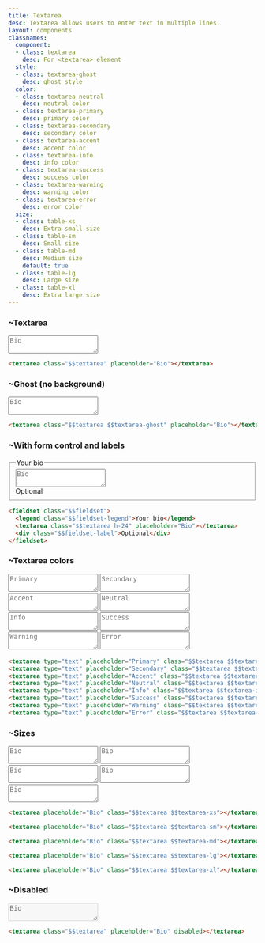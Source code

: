 ```yaml
---
title: Textarea
desc: Textarea allows users to enter text in multiple lines.
layout: components
classnames:
  component:
  - class: textarea
    desc: For <textarea> element
  style:
  - class: textarea-ghost
    desc: ghost style
  color:
  - class: textarea-neutral
    desc: neutral color
  - class: textarea-primary
    desc: primary color
  - class: textarea-secondary
    desc: secondary color
  - class: textarea-accent
    desc: accent color
  - class: textarea-info
    desc: info color
  - class: textarea-success
    desc: success color
  - class: textarea-warning
    desc: warning color
  - class: textarea-error
    desc: error color
  size:
  - class: table-xs
    desc: Extra small size
  - class: table-sm
    desc: Small size
  - class: table-md
    desc: Medium size
    default: true
  - class: table-lg
    desc: Large size
  - class: table-xl
    desc: Extra large size
---
```


<script>
  import Component from "$components/Component.svelte"
</script>

### ~Textarea
<textarea class="textarea" placeholder="Bio"></textarea>

```html
<textarea class="$$textarea" placeholder="Bio"></textarea>
```

### ~Ghost (no background)
<textarea class="textarea textarea-ghost" placeholder="Bio"></textarea>

```html
<textarea class="$$textarea $$textarea-ghost" placeholder="Bio"></textarea>
```


### ~With form control and labels
<fieldset class="fieldset w-xs">
  <legend class="fieldset-legend">Your bio</legend>
  <textarea class="textarea h-24" placeholder="Bio"></textarea>
  <div class="fieldset-label">Optional</div>
</fieldset>

```html
<fieldset class="$$fieldset">
  <legend class="$$fieldset-legend">Your bio</legend>
  <textarea class="$$textarea h-24" placeholder="Bio"></textarea>
  <div class="$$fieldset-label">Optional</div>
</fieldset>
```

### ~Textarea colors
<div class="grid gap-4 w-xs">
  <textarea type="text" placeholder="Primary" class="textarea textarea-primary"></textarea>
  <textarea type="text" placeholder="Secondary" class="textarea textarea-secondary"></textarea>
  <textarea type="text" placeholder="Accent" class="textarea textarea-accent"></textarea>
  <textarea type="text" placeholder="Neutral" class="textarea textarea-neutral"></textarea>
  <textarea type="text" placeholder="Info" class="textarea textarea-info"></textarea>
  <textarea type="text" placeholder="Success" class="textarea textarea-success"></textarea>
  <textarea type="text" placeholder="Warning" class="textarea textarea-warning"></textarea>
  <textarea type="text" placeholder="Error" class="textarea textarea-error"></textarea>
</div>

```html
<textarea type="text" placeholder="Primary" class="$$textarea $$textarea-primary"></textarea>
<textarea type="text" placeholder="Secondary" class="$$textarea $$textarea-secondary"></textarea>
<textarea type="text" placeholder="Accent" class="$$textarea $$textarea-accent"></textarea>
<textarea type="text" placeholder="Neutral" class="$$textarea $$textarea-neutral"></textarea>
<textarea type="text" placeholder="Info" class="$$textarea $$textarea-info"></textarea>
<textarea type="text" placeholder="Success" class="$$textarea $$textarea-success"></textarea>
<textarea type="text" placeholder="Warning" class="$$textarea $$textarea-warning"></textarea>
<textarea type="text" placeholder="Error" class="$$textarea $$textarea-error"></textarea>
```

### ~Sizes
<div class="flex flex-col gap-4 w-full items-center">
  <textarea placeholder="Bio" class="textarea textarea-xs"></textarea>
  <textarea placeholder="Bio" class="textarea textarea-sm"></textarea>
  <textarea placeholder="Bio" class="textarea textarea-md"></textarea>
  <textarea placeholder="Bio" class="textarea textarea-lg"></textarea>
  <textarea placeholder="Bio" class="textarea textarea-xl"></textarea>
</div>

```html
<textarea placeholder="Bio" class="$$textarea $$textarea-xs"></textarea>

<textarea placeholder="Bio" class="$$textarea $$textarea-sm"></textarea>

<textarea placeholder="Bio" class="$$textarea $$textarea-md"></textarea>

<textarea placeholder="Bio" class="$$textarea $$textarea-lg"></textarea>

<textarea placeholder="Bio" class="$$textarea $$textarea-xl"></textarea>
```


### ~Disabled
<textarea class="textarea" placeholder="Bio" disabled></textarea>

```html
<textarea class="$$textarea" placeholder="Bio" disabled></textarea>
```
